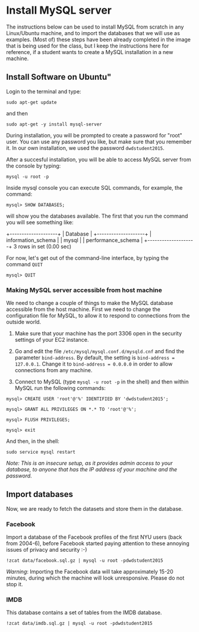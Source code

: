 # Install MySQL server

The instructions below can be used to install MySQL from scratch in any Linux/Ubuntu machine, and to import the databases that we will use as examples. (Most of) these steps have been already completed in the image that is being used for the class, but I keep the instructions here for reference, if a student wants to create a MySQL installation in a new machine.

## Install Software on Ubuntu"

Login to the terminal and type:

`sudo apt-get update`

and then

`sudo apt-get -y install mysql-server`

During installation, you will be prompted to create a password for "root" user. You can use any password you like, but make sure that you remember it. In our own installation, we used the password `dwdstudent2015`.

After a succesful installation, you will be able to access MySQL server from the console by typing:

`mysql -u root -p`

Inside mysql console you can execute SQL commands, for example, the command:

`mysql> SHOW DATABASES;`

will show you the databases available. The first that you run the command you will see something like:

+--------------------+
| Database           |
+--------------------+
| information_schema |
| mysql              |
| performance_schema |
+--------------------+
3 rows in set (0.00 sec)

For now, let's get out of the command-line interface, by typing the command `QUIT`

`mysql> QUIT`

### Making MySQL server accessible from host machine

We need to change a couple of things to make the MySQL database accessible from the host machine. First we need to change the configuration file for MySQL, to allow it to respond to connections from the outside world. 

1. Make sure that your machine has the port 3306 open in the security settings of your EC2 instance.

2. Go and edit the file `/etc/mysql/mysql.conf.d/mysqld.cnf` and find the parameter `bind-address`. By default, the setting is `bind-address = 127.0.0.1`. Change it to `bind-address = 0.0.0.0` in order to allow connections from any machine.

3. Connect to MySQL (type `mysql -u root -p` in the shell) and then within MySQL run the following commands:

`mysql> CREATE USER 'root'@'%' IDENTIFIED BY 'dwdstudent2015';`

`mysql> GRANT ALL PRIVILEGES ON *.* TO 'root'@'%';`

`mysql> FLUSH PRIVILEGES;`

`mysql> exit`

And then, in the shell:

`sudo service mysql restart`

_Note: This is an insecure setup, as it provides admin access to your database, to anyone that has the IP address of your machine and the password._

## Import databases

Now, we are ready to fetch the datasets and store them in the database.

### Facebook

Import a database of the Facebook profiles of the first NYU users (back from 2004-6), before Facebook started paying attention to these annoying issues of privacy and security :-)

`!zcat data/facebook.sql.gz | mysql -u root -pdwdstudent2015`


_Warning_: Importing the Facebook data will take approximately 15-20 minutes, during which the machine will look unresponsive. Please do not stop it.

### IMDB

This database contains a set of tables from the IMDB database.

`!zcat data/imdb.sql.gz | mysql -u root -pdwdstudent2015`
